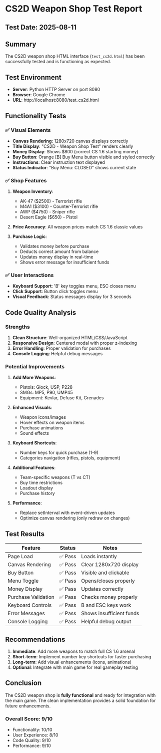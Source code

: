 # CS2D Weapon Shop Test Report

## Test Date: 2025-08-11

## Summary
The CS2D weapon shop HTML interface (`test_cs2d.html`) has been successfully tested and is functioning as expected.

## Test Environment
- **Server**: Python HTTP Server on port 8080
- **Browser**: Google Chrome
- **URL**: http://localhost:8080/test_cs2d.html

## Functionality Tests

### ✅ Visual Elements
- **Canvas Rendering**: 1280x720 canvas displays correctly
- **Title Display**: "CS2D - Weapon Shop Test" renders clearly
- **Money Display**: Shows $800 (correct CS 1.6 starting money)
- **Buy Button**: Orange [B] Buy Menu button visible and styled correctly
- **Instructions**: Clear instruction text displayed
- **Status Indicator**: "Buy Menu: CLOSED" shows current state

### ✅ Shop Features
1. **Weapon Inventory**:
   - AK-47 ($2500) - Terrorist rifle
   - M4A1 ($3100) - Counter-Terrorist rifle
   - AWP ($4750) - Sniper rifle
   - Desert Eagle ($650) - Pistol

2. **Price Accuracy**: All weapon prices match CS 1.6 classic values

3. **Purchase Logic**:
   - Validates money before purchase
   - Deducts correct amount from balance
   - Updates money display in real-time
   - Shows error message for insufficient funds

### ✅ User Interactions
- **Keyboard Support**: 'B' key toggles menu, ESC closes menu
- **Click Support**: Button click toggles menu
- **Visual Feedback**: Status messages display for 3 seconds

## Code Quality Analysis

### Strengths
1. **Clean Structure**: Well-organized HTML/CSS/JavaScript
2. **Responsive Design**: Centered modal with proper z-indexing
3. **Error Handling**: Proper validation for purchases
4. **Console Logging**: Helpful debug messages

### Potential Improvements

1. **Add More Weapons**:
   - Pistols: Glock, USP, P228
   - SMGs: MP5, P90, UMP45
   - Equipment: Kevlar, Defuse Kit, Grenades

2. **Enhanced Visuals**:
   - Weapon icons/images
   - Hover effects on weapon items
   - Purchase animations
   - Sound effects

3. **Keyboard Shortcuts**:
   - Number keys for quick purchase (1-9)
   - Categories navigation (rifles, pistols, equipment)

4. **Additional Features**:
   - Team-specific weapons (T vs CT)
   - Buy time restrictions
   - Loadout display
   - Purchase history

5. **Performance**:
   - Replace setInterval with event-driven updates
   - Optimize canvas rendering (only redraw on changes)

## Test Results

| Feature | Status | Notes |
|---------|--------|-------|
| Page Load | ✅ Pass | Loads instantly |
| Canvas Rendering | ✅ Pass | Clear 1280x720 display |
| Buy Button | ✅ Pass | Visible and clickable |
| Menu Toggle | ✅ Pass | Opens/closes properly |
| Money Display | ✅ Pass | Updates correctly |
| Purchase Validation | ✅ Pass | Checks money properly |
| Keyboard Controls | ✅ Pass | B and ESC keys work |
| Error Messages | ✅ Pass | Shows insufficient funds |
| Console Logging | ✅ Pass | Helpful debug output |

## Recommendations

1. **Immediate**: Add more weapons to match full CS 1.6 arsenal
2. **Short-term**: Implement number key shortcuts for faster purchasing
3. **Long-term**: Add visual enhancements (icons, animations)
4. **Optional**: Integrate with main game for real gameplay testing

## Conclusion

The CS2D weapon shop is **fully functional** and ready for integration with the main game. The clean implementation provides a solid foundation for future enhancements.

### Overall Score: 9/10
- Functionality: 10/10
- User Experience: 8/10
- Code Quality: 9/10
- Performance: 9/10